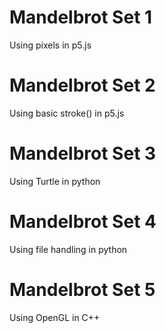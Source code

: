 # Mandelbrot Set 1
Using pixels in p5.js
# Mandelbrot Set 2
Using basic stroke() in p5.js
# Mandelbrot Set 3
Using Turtle in python
# Mandelbrot Set 4
Using file handling in python
# Mandelbrot Set 5
Using OpenGL in C++
